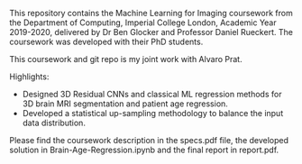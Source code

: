 This repository contains the Machine Learning for Imaging coursework from the Department of Computing, Imperial College London, Academic Year 2019-2020, delivered by Dr Ben Glocker and Professor Daniel Rueckert. The coursework was developed with their PhD students.

This coursework and git repo is my joint work with Alvaro Prat.

Highlights:
  - Designed 3D Residual CNNs and classical ML regression methods for 3D brain MRI segmentation and patient age regression.
  - Developed a statistical up-sampling methodology to balance the input data distribution.

Please find the coursework description in the specs.pdf file, the developed solution in Brain-Age-Regression.ipynb and the final report in report.pdf.
